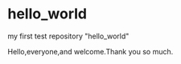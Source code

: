 # hello_world
my first test repository "hello_world"

Hello,everyone,and welcome.Thank you so much.
